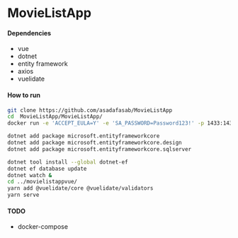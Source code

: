 # MovieListApp


#### Dependencies
- vue
- dotnet
- entity framework
- axios
- vuelidate 

#### How to run
```bash
git clone https://github.com/asadafasab/MovieListApp
cd  MovieListApp/MovieListApp/
docker run -e 'ACCEPT_EULA=Y' -e 'SA_PASSWORD=Password123!' -p 1433:1433 -d mcr.microsoft.com/mssql/server:latest

dotnet add package microsoft.entityframeworkcore
dotnet add package microsoft.entityframeworkcore.design
dotnet add package microsoft.entityframeworkcore.sqlserver

dotnet tool install --global dotnet-ef
dotnet ef database update
dotnet watch &
cd ../movielistappvue/
yarn add @vuelidate/core @vuelidate/validators
yarn serve
```


#### TODO
- docker-compose